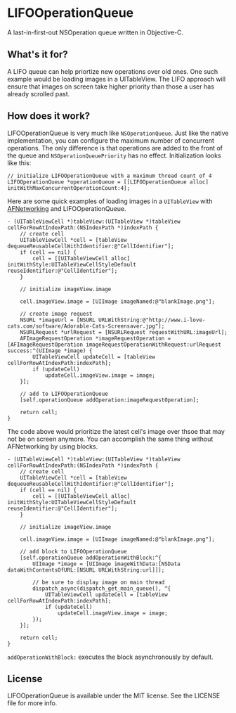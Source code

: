 LIFOOperationQueue
==================

A last-in-first-out NSOperation queue written in Objective-C.

What's it for?
-------------

A LIFO queue can help priortize new operations over old ones. One such example would be loading images in a UITableView. The LIFO approach will ensure that images on screen take higher priority than those a user has already scrolled past.

How does it work?
-----------------

LIFOOperationQueue is very much like `NSOperationQueue`. Just like the native implementation, you can configure the maximum number of concurrent operations. The only difference is that operations are added to the front of the queue and `NSOperationQueuePriority` has no effect. Initialization looks like this:

    // initialize LIFOOperationQueue with a maximum thread count of 4
    LIFOOperationQueue *operationQueue = [[LIFOOperationQueue alloc] initWithMaxConcurrentOperationCount:4];

Here are some quick examples of loading images in a `UITableView` with [AFNetworking](https://www.google.com/url?sa=t&rct=j&q=&esrc=s&source=web&cd=1&cad=rja&ved=0CEcQFjAA&url=https%3A%2F%2Fgithub.com%2FAFNetworking%2FAFNetworking&ei=jTwxUNnPNY6NigLmuYHoAw&usg=AFQjCNE6c3SnPVzdrmQ1-UQ5mEf8Kl9JXg&sig2=WtTzATbO_YTH888N5ZEcAQ) and LIFOOperationQueue.

    - (UITableViewCell *)tableView:(UITableView *)tableView cellForRowAtIndexPath:(NSIndexPath *)indexPath {
        // create cell
        UITableViewCell *cell = [tableView dequeueReusableCellWithIdentifier:@"CellIdentifier"];
        if (cell == nil) {
            cell = [[UITableViewCell alloc] initWithStyle:UITableViewCellStyleDefault reuseIdentifier:@"CellIdentifier"];
        }
        
        // initialize imageView.image
        
        cell.imageView.image = [UIImage imageNamed:@"blankImage.png"];
        
        // create image request
        NSURL *imageUrl = [NSURL URLWithString:@"http://www.i-love-cats.com/software/Adorable-Cats-Screensaver.jpg"];
        NSURLRequest *urlRequest = [NSURLRequest requestWithURL:imageUrl];
        AFImageRequestOperation *imageRequestOperation = [AFImageRequestOperation imageRequestOperationWithRequest:urlRequest success:^(UIImage *image) {
            UITableViewCell updateCell = [tableView cellForRowAtIndexPath:indexPath];
            if (updateCell)
                updateCell.imageView.image = image;
        }];
        
        // add to LIFOOperationQueue
        [self.operationQueue addOperation:imageRequestOperation];
        
        return cell;
    }

The code above would prioritize the latest cell's image over thsoe that may not be on screen anymore. You can accomplish the same thing without AFNetworking by using blocks.

    - (UITableViewCell *)tableView:(UITableView *)tableView cellForRowAtIndexPath:(NSIndexPath *)indexPath {
        // create cell
        UITableViewCell *cell = [tableView dequeueReusableCellWithIdentifier:@"CellIdentifier"];
        if (cell == nil) {
            cell = [[UITableViewCell alloc] initWithStyle:UITableViewCellStyleDefault reuseIdentifier:@"CellIdentifier"];
        }
        
        // initialize imageView.image
        
        cell.imageView.image = [UIImage imageNamed:@"blankImage.png"];
        
        // add block to LIFOOperationQueue
        [self.operationQueue addOperationWithBlock:^{
            UIImage *image = [UIImage imageWithData:[NSData dataWithContentsOfURL:[NSURL URLWithString:url]]];
            
            // be sure to display image on main thread
            dispatch_async(dispatch_get_main_queue(), ^{
                UITableViewCell updateCell = [tableView cellForRowAtIndexPath:indexPath];
                if (updateCell)
                    updateCell.imageView.image = image;
            });
        }];
        
        return cell;
    }

`addOperationWithBlock:` executes the block asynchronously by default.

License
-------
LIFOOperationQueue is available under the MIT license. See the LICENSE file for more info.
